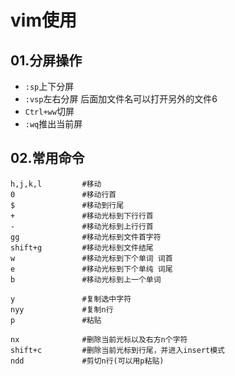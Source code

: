 # vim使用
## 01.分屏操作
- ``:sp``上下分屏
- ``:vsp``左右分屏 后面加文件名可以打开另外的文件6
- ``Ctrl+ww``切屏
- ``:wq``推出当前屏



## 02.常用命令

```shell
h,j,k,l         #移动
0               #移动行首
$               #移动到行尾
+               #移动光标到下行行首
-               #移动光标到上行行首
gg              #移动光标到文件首字符
shift+g         #移动光标到文件结尾
w               #移动光标到下个单词 词首
e               #移动光标到下个单纯 词尾
b               #移动光标到上一个单词

y               #复制选中字符
nyy             #复制n行
p               #粘贴

nx              #删除当前光标以及右方n个字符
shift+c         #删除当前光标到行尾，并进入insert模式
ndd             #剪切n行(可以用p粘贴)
```

